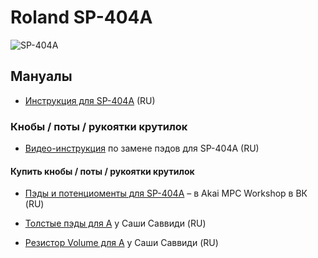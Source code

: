 # Roland SP-404A

![SP-404A](https://static.roland.com/assets/images/products/main/sp-404a_main.jpg)

## Мануалы

- [Инструкция для SP-404A](https://drive.google.com/file/d/1CJqo5LH0GRB7sdrO4Kuw1K5KOwbOjxzU/view?usp=drive_link) (RU)

### Кнобы / поты / рукоятки крутилок

- [Видео-инструкция](https://youtu.be/Q6Aoy7XFMPM?si=-2ls5kDz8p-K8FQ1)  по замене пэдов для SP-404A (RU)

#### Купить кнобы / поты / рукоятки крутилок

- [Пэды и потенциоменты для SP-404A](https://vk.com/akai_mpc_workshop) – в Akai MPC Workshop в ВК (RU)

- [Толстые пэды для A](https://vk.com/market-34561461?w=product-34561461_2510961%2Fquery) у Саши Саввиди (RU)
- [Резистор Volume для A](https://vk.com/market-34561461?w=product-34561461_2434720%2Fquery) у Саши Саввиди (RU)
